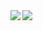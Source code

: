 <!--
**HoveringGoat/HoveringGoat** is a ✨ _special_ ✨ repository because its `README.md` (this file) appears on your GitHub profile.

Here are some ideas to get you started:

- 🔭 I’m currently working on ...
- 🌱 I’m currently learning ...
- 👯 I’m looking to collaborate on ...
- 🤔 I’m looking for help with ...
- 💬 Ask me about ...
- 📫 How to reach me: ...
- 😄 Pronouns: ...
- ⚡ Fun fact: ...

<img align="top" width = "460" src="https://github-readme-stats.vercel.app/api/wakatime?username=HoveringGoat" />
-->
<img align="center" src="https://github-readme-stats-three-mu-63.vercel.app/api?username=hoveringgoat&count_private=true" />

<img align="Left" src="https://github-readme-stats.vercel.app/api/top-langs/?username=hoveringgoat&exclude_repo=FlabbyBird&hide=css" />

